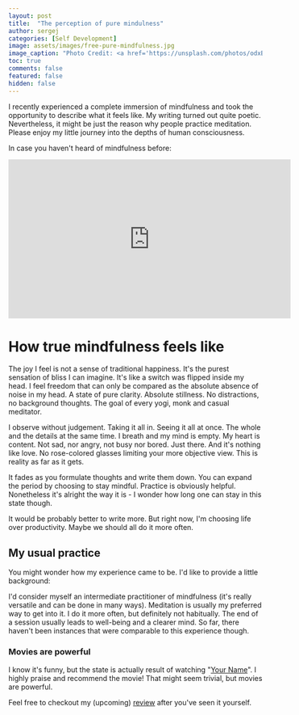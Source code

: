```yaml
---
layout: post
title:  "The perception of pure mindulness"
author: sergej
categories: [Self Development]
image: assets/images/free-pure-mindfulness.jpg
image_caption: "Photo Credit: <a href='https://unsplash.com/photos/odxB5oIG_iA' target='_blank'>Mohamed Nohassi</a>"
toc: true
comments: false
featured: false
hidden: false
---
```


I recently experienced a complete immersion of mindfulness and took the opportunity to describe what it feels like.
My writing turned out quite poetic.
Nevertheless, it might be just the reason why people practice meditation.
Please enjoy my little journey into the depths of human consciousness.

In case you haven't heard of mindfulness before:
<iframe width="560" height="315" src="https://www.youtube-nocookie.com/embed/HmEo6RI4Wvs?start=23" frameborder="0" allow="accelerometer; autoplay; encrypted-media; gyroscope; picture-in-picture" allowfullscreen></iframe>
<br>

# How true mindfulness feels like
The joy I feel is not a sense of traditional happiness.
It's the purest sensation of bliss I can imagine.
It's like a switch was flipped inside my head.
I feel freedom that can only be compared as the absolute absence of noise in my head.
A state of pure clarity.
Absolute stillness. No distractions, no background thoughts.
The goal of every yogi, monk and casual meditator.

I observe without judgement. Taking it all in. Seeing it all at once.
The whole and the details at the same time.
I breath and my mind is empty.
My heart is content.
Not sad, nor angry, not busy nor bored.
Just there.
And it's nothing like love.
No rose-colored glasses limiting your more objective view.
This is reality as far as it gets.

It fades as you formulate thoughts and write them down.
You can expand the period by choosing to stay mindful.
Practice is obviously helpful.
Nonetheless it's alright the way it is - I wonder how long one can stay in this state though.

It would be probably better to write more.
But right now, I'm choosing life over productivity.
Maybe we should all do it more often.

## My usual practice
You might wonder how my experience came to be.
I'd like to provide a little background: 

I'd consider myself an intermediate practitioner of mindfulness
(it's really versatile and can be done in many ways).
Meditation is usually my preferred way to get into it.
I do it more often, but definitely not habitually.
The end of a session usually leads to well-being and a clearer mind.
So far, there haven't been instances that were comparable to this experience though.

### Movies are powerful
I know it's funny, but the state is actually result of watching "[Your Name](https://www.imdb.com/title/tt5311514/)".
I highly praise and recommend the movie!
That might seem trivial, but movies are powerful.

Feel free to checkout my (upcoming) [review](/blog/your-name-review) after you've seen it yourself.